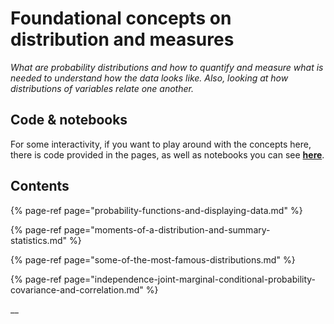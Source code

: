 # Foundational concepts on distribution and measures

_What are probability distributions and how to quantify and measure what is needed to understand how the data looks like. Also, looking at how distributions of variables relate one another._

## Code & notebooks

For some interactivity, if you want to play around with the concepts here, there is code provided in the pages, as well as notebooks you can see [**here**](https://nbviewer.jupyter.org/github/martinapugliese/tales-science-data/tree/master/probability-statistics-and-data-analysis/foundational-concepts-on-distribution-and-measures/notebooks/).

## Contents

{% page-ref page="probability-functions-and-displaying-data.md" %}

{% page-ref page="moments-of-a-distribution-and-summary-statistics.md" %}

{% page-ref page="some-of-the-most-famous-distributions.md" %}

{% page-ref page="independence-joint-marginal-conditional-probability-covariance-and-correlation.md" %}



\_\_

